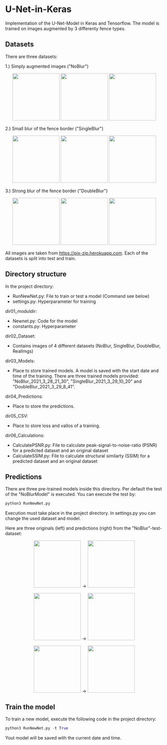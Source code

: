 # U-Net-in-Keras
Implementation of the U-Net-Model in Keras and Tensorflow.
The model is trained on images augmented by 3 differenty fence types. 

## Datasets
There are three datasets: 

1.) Simply augmented images ("NoBlur")
<p align="center"> 
<img src="https://user-images.githubusercontent.com/77172165/120307943-d7d6d200-c2d3-11eb-83ce-9eedc62fb21d.jpg" height="150"> <img src="https://user-images.githubusercontent.com/77172165/120308531-7cf1aa80-c2d4-11eb-9fea-3294ac3fd574.jpg" height = "150"> <img src="https://user-images.githubusercontent.com/77172165/120308728-b3c7c080-c2d4-11eb-9e41-e1ccb566c3b4.jpg" height ="150">


2.) Small blur of the fence border ("SingleBlur")
<p align="center">  
<img src="https://user-images.githubusercontent.com/77172165/120317375-d52daa00-c2de-11eb-9786-afa8b4548c8c.jpg" height = "150"> <img src="https://user-images.githubusercontent.com/77172165/120317533-05754880-c2df-11eb-89c8-91ffc04ceefc.jpg" height= "150"> <img src="https://user-images.githubusercontent.com/77172165/120317598-1faf2680-c2df-11eb-8aa2-703124ae17dd.jpg" height= "150">


3.) Strong blur of the fence border ("DoubleBlur")
<p align="center">  
<img src="https://user-images.githubusercontent.com/77172165/120317749-508f5b80-c2df-11eb-819b-e42300a6c01c.jpg" height="150"> <img src="https://user-images.githubusercontent.com/77172165/120317805-61d86800-c2df-11eb-94b2-ef17b712ea88.jpg" height="150"> <img src="https://user-images.githubusercontent.com/77172165/120317855-6ef55700-c2df-11eb-85e0-e4b0e15c4754.jpg" height="150">


All images are taken from https://pix-zip.herokuapp.com. Each of the datasets is split into test and train. 

## Directory structure

In the project directory: 


* RunNewNet.py: File to train or test a model (Command see below)
* settings.py: Hyperparameter for training

dir01_moduldir: 

* Newnet.py: Code for the model
* constants.py: Hyperparameter


dir02_Dataset: 

* Contains images of 4 different datasets (NoBlur, SingleBlur, DoubleBlur, RealImgs)

dir03_Models:

* Place to store trained models. A model is saved with the start date and time of the training. There are three trained models provided: "NoBlur_2021_3_28_21_30", "SingleBlur_2021_3_29_10_20" and "DoubleBlur_2021_3_29_8_41".

dir04_Predictions: 

* Place to store the predictions. 

dir05_CSV:

* Place to store loss and vallos of a training. 

dir06_Calculations: 

* CalculatePSNR.py: File to calculate peak-signal-to-noise-ratio (PSNR) for a predicted dataset and an original dataset
* CalculateSSIM.py: File to calculate structural similarty (SSIM) for a predicted dataset and an original dataset 


## Predictions
There are three pre-trained models inside this directory. Per default the test of the "NoBlurModel" is executed. You can execute the test by: 

```python
python3 RunNewNet.py 
```
Execution must take place in the project directory. In settings.py you can change the used dataset and model.

Here are three originals (left) and predictions (right) from the "NoBlur"-test-dataset:
<p align="center">
<img src="https://user-images.githubusercontent.com/77172165/120318162-d27f8480-c2df-11eb-91c2-8532e5abfd4c.jpg" height="150"> -> <img src="https://user-images.githubusercontent.com/77172165/120318371-107ca880-c2e0-11eb-84d5-a88d27da66b4.jpg" height="150">

<p align="center">
<img src= "https://user-images.githubusercontent.com/77172165/120318214-e1663700-c2df-11eb-9f73-48c590857aa1.jpg" height="150"> -> <img src= "https://user-images.githubusercontent.com/77172165/120318416-1d010100-c2e0-11eb-851c-abe39d86ba34.jpg" height="150">

<p align="center">
<img src="https://user-images.githubusercontent.com/77172165/120318274-f642ca80-c2df-11eb-8080-863f0ecf9da2.jpg" height="150"> -> <img src="https://user-images.githubusercontent.com/77172165/120318435-25593c00-c2e0-11eb-8811-910997e8d0ca.jpg" height = "150">


                                                                                                                 

 
## Train the model
To train a new model, execute the following code in the project directory:

```python
python3 RunNewNet.py -t True
```
Yout model will be saved with the current date and time. 
